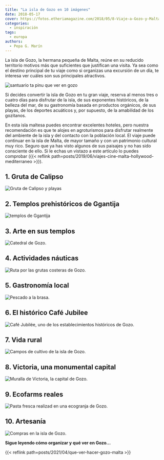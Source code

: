 ```yaml
---
title: "La isla de Gozo en 10 imágenes"
date: 2018-05-17
cover: https://fotos.etheriamagazine.com/2018/05/8-Viaje-a-Gozo-y-Malta-Viñedos.jpg
categories: 
  - inspiración
tags: 
  - europa
authors: 
  - Pepa G. Marín
---
```


La isla de Gozo, la hermana pequeña de Malta, reúne en su reducido territorio motivos 
más que suficientes que justifican una visita. Ya sea como el destino principal de tu 
viaje como si organizas una excursión de un día, te interesa ver cuáles son sus 
principales atractivos. 

![santuario ta pinu que ver en gozo](https://fotos.etheriamagazine.com/2018/05/iglesia-ta-pinu-gozo.jpg "Basílica del Santuario Nacional de la Santísima Virgen de Ta ‘Pinu. © Timofey Borozdin")

Si decides convertir la isla de Gozo en tu gran viaje, reserva al menos tres o cuatro 
días para disfrutar de la isla, de sus exponentes históricos, de la belleza del mar, de 
su gastronomía basada en productos orgánicos, de sus playas, de los deportes acuáticos 
y, por supuesto, de la amabilidad de los gozitanos. 

En esta isla maltesa puedes encontrar excelentes hoteles, pero nuestra recomendación es 
que te alojes en agroturismos para disfrutar realmente del ambiente de la isla y del 
contacto con la población local. El viaje puede continuar en la isla de Malta, de mayor 
tamaño y con un patrimonio cultural muy rico. Seguro que ya has visto algunos de sus 
paisajes y no has sido consciente de ello. Si le echas un vistazo a este artículo lo 
puedes comprobar ({{< reflink 
path=posts/2019/06/viajes-cine-malta-hollywood-mediterraneo >}}). 

## 1\. Gruta de Calipso

![Gruta de Calipso y playas](https://fotos.etheriamagazine.com/2018/05/1-Viaje-a-Gozo-y-Malta-Gruta-Calipso.jpg "Gruta de Calipso y playas.")

## 2\. Templos prehistóricos de Ggantija

![templos de Ggantija](https://fotos.etheriamagazine.com/2018/05/7-Viaje-a-Gozo-y-Malta-Ruinas-Ggantija.jpg "Templos de Ggantija")

## 3\. Arte en sus templos

![Catedral de Gozo.](https://fotos.etheriamagazine.com/2018/05/2-Viaje-a-Gozo-y-Malta-Iglesia-Victoria.jpg "Catedral de Gozo.")

## 4\. Actividades náuticas

![Ruta por las grutas costeras de Gozo.](https://fotos.etheriamagazine.com/2018/05/5-Viaje-a-Gozo-y-Malta.jpg "Ruta por las grutas costeras de Gozo.")

## 5\. Gastronomía local

![Pescado a la brasa.](https://fotos.etheriamagazine.com/2018/05/10-Viaje-a-Gozo-y-Malta-Pescado.jpg "Pescado a la brasa.")

## 6\. El histórico Café Jubilee

![Café Jubilée, uno de los establecimientos históricos de Gozo.](https://fotos.etheriamagazine.com/2018/05/3-Viaje-a-Gozo-y-Malta-Cafe-Jubile.jpg "Café Jubilée, uno de los establecimientos históricos de Gozo.")

## 7\. Vida rural

![Campos de cultivo de la isla de Gozo.](https://fotos.etheriamagazine.com/2018/05/8-Viaje-a-Gozo-y-Malta-Viñedos.jpg "Campos de cultivo de la isla de Gozo.")

## 8\. Victoria, una monumental capital

![Muralla de Victoria, la capital de Gozo.](https://fotos.etheriamagazine.com/2018/05/4-Viaje-a-Gozo-y-Malta-Muralla-Ciutadella.jpg "Muralla de Victoria, la capital de Gozo.")

## 9\. Ecofarms reales

![Pasta fresca realizad en una ecogranja de Gozo.](https://fotos.etheriamagazine.com/2018/05/6-Viaje-a-Gozo-y-Malta-Riccardo.jpg "Pasta fresca realizad en una ecogranja de Gozo.")

## 10\. Artesanía

![Compras en la isla de Gozo.](https://fotos.etheriamagazine.com/2018/05/9-Viaje-a-Gozo-y-Malta-Compras.jpg "Compras en la isla de Gozo.")

**Sigue leyendo cómo organizar y qué ver en Gozo...** 

{{< reflink path=posts/2021/04/que-ver-hacer-gozo-malta >}}
